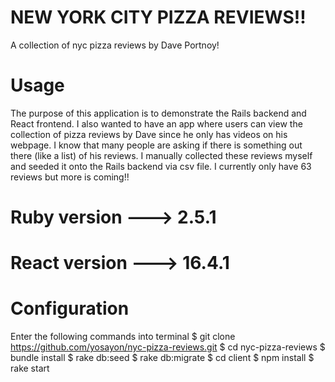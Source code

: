 # NEW YORK CITY PIZZA REVIEWS!!
A collection of nyc pizza reviews by Dave Portnoy!

# Usage
The purpose of this application is to demonstrate the Rails backend and React frontend. I also wanted to have an app where users can view the collection of pizza reviews by Dave since he only has videos on his webpage. I know that many people are asking if there is something out there (like a list) of his reviews. I manually collected these reviews myself and seeded it onto the Rails backend via csv file. I currently only have 63 reviews but more is coming!!

# Ruby version ---> 2.5.1
# React version ---> 16.4.1

# Configuration

Enter the following commands into terminal
$ git clone https://github.com/yosayon/nyc-pizza-reviews.git
$ cd nyc-pizza-reviews
$ bundle install
$ rake db:seed
$ rake db:migrate
$ cd client
$ npm install
$ rake start
